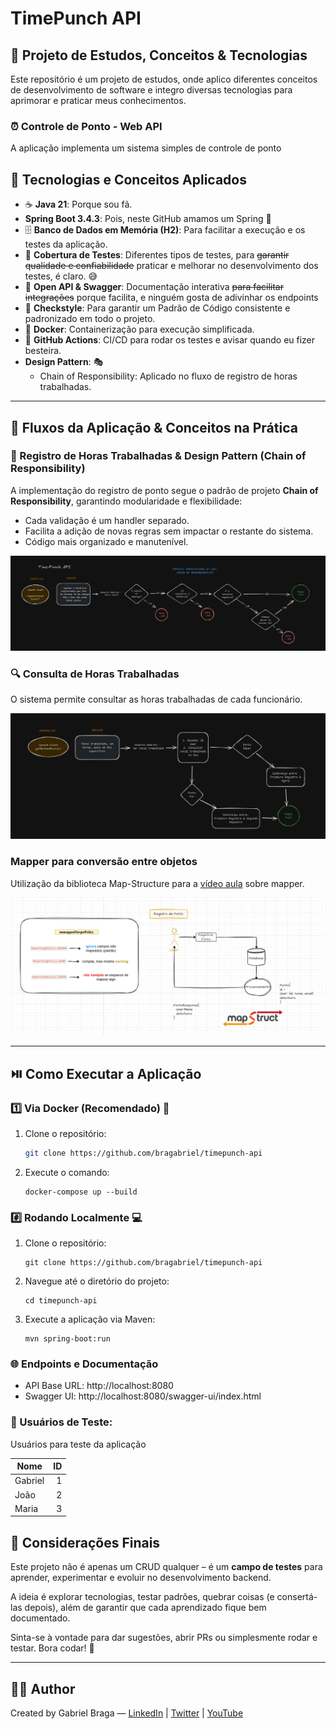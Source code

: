 # TimePunch API

## 📌 Projeto de Estudos, Conceitos & Tecnologias

Este repositório é um projeto de estudos, onde aplico diferentes conceitos de desenvolvimento de software e integro 
diversas tecnologias para aprimorar e praticar meus conhecimentos.

### ⏰ Controle de Ponto - Web API
 
A aplicação implementa um sistema simples de controle de ponto

## 🚀 Tecnologias e Conceitos Aplicados

- ☕ **Java 21**: Porque sou fã.
- **Spring Boot 3.4.3**: Pois, neste GitHub amamos um Spring 🌱
- 🗄 **Banco de Dados em Memória (H2)**: Para facilitar a execução e os testes da aplicação. ️
- 🧪 **Cobertura de Testes**: Diferentes tipos de testes, para ~~garantir qualidade e confiabilidade~~ praticar e 
  melhorar no desenvolvimento dos testes, é claro. 😅
- 📜 **Open API & Swagger**: Documentação interativa ~~para facilitar integrações~~ porque facilita, e ninguém gosta de 
  adivinhar os 
  endpoints 
- 🧹 **Checkstyle**: Para garantir um Padrão de Código consistente e padronizado em todo o projeto. 
- 🐳 **Docker**: Containerização para execução simplificada.
- 🤖 **GitHub Actions**: CI/CD para rodar os testes e avisar quando eu fizer besteira. 
- **Design Pattern**: 🎭
  - Chain of Responsibility: Aplicado no fluxo de registro de horas trabalhadas.

---

## 🔗 Fluxos da Aplicação & Conceitos na Prática

### 📝 Registro de Horas Trabalhadas & Design Pattern (Chain of Responsibility)

A implementação do registro de ponto segue o padrão de projeto **Chain of Responsibility**, garantindo modularidade e flexibilidade:

- Cada validação é um handler separado.
- Facilita a adição de novas regras sem impactar o restante do sistema.
- Código mais organizado e manutenível.

![register-punch-clock-diagram.png](diagram/register-punch-clock-diagram.png)

### 🔍 Consulta de Horas Trabalhadas

O sistema permite consultar as horas trabalhadas de cada funcionário.

![get-worked-hours-diagram.png](diagram/get-worked-hours-diagram.png)

### Mapper para conversão entre objetos

Utilização da biblioteca Map-Structure para a [vídeo aula](https://www.youtube.com/playlist?list=PLJY_r_7q1iG_Ns5AA1Lahv1SYHcc3VA6Q) sobre mapper.

![mapper-diagram.png](diagram/mapper-diagram.png)

---

## ⏯️ Como Executar a Aplicação

### 1️⃣ Via Docker (Recomendado) 🐳

1. Clone o repositório:
   ```bash
   git clone https://github.com/bragabriel/timepunch-api
   ```

2. Execute o comando:
    ```
    docker-compose up --build
    ```

### #️⃣ Rodando Localmente 💻

1. Clone o repositório:
    ```
    git clone https://github.com/bragabriel/timepunch-api
    ```

2. Navegue até o diretório do projeto:
    ```
    cd timepunch-api
    ```

3. Execute a aplicação via Maven:
    ```
    mvn spring-boot:run
    ```

### 🌐 Endpoints e Documentação

- API Base URL: http://localhost:8080
- Swagger UI: http://localhost:8080/swagger-ui/index.html

### 💬 Usuários de Teste:
Usuários para teste da aplicação

| Nome    | ID  |
|---------|----:|
| Gabriel |  1  |
| João    |  2  |
| Maria   |  3  |

## 🎯 Considerações Finais

Este projeto não é apenas um CRUD qualquer – é um **campo de testes** para aprender, experimentar e evoluir no 
desenvolvimento backend.

A ideia é explorar tecnologias, testar padrões, quebrar coisas (e consertá-las depois), além de garantir que cada aprendizado fique bem documentado.

Sinta-se à vontade para dar sugestões, abrir PRs ou simplesmente rodar e testar. Bora codar! 🚀

---

## 👨‍💻 Author

Created by Gabriel Braga — [LinkedIn](https://www.linkedin.com/in/gabriel-braga-da-silva/) |
[Twitter](https://x.com/gbraga_dev) |
[YouTube](https://www.youtube.com/@gabrielbragadev)